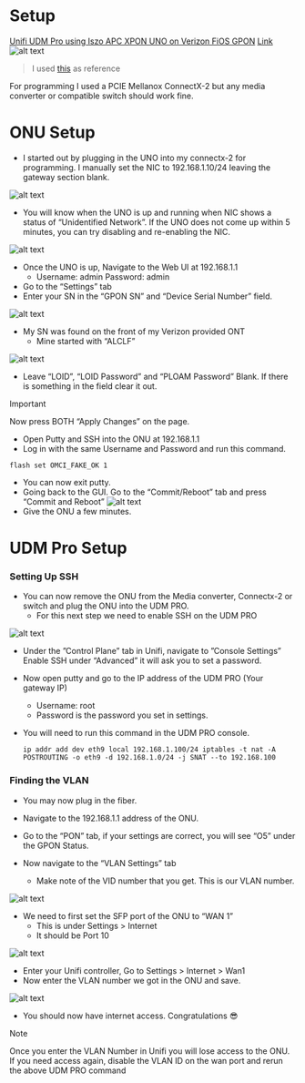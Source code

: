 # Setup
[Unifi UDM Pro using Iszo APC XPON UNO on Verizon FiOS GPON](https://www.amazon.com/iszo-Support-Modify-Network-Converter/dp/B0BZPZNKJ6) 
[Link](https://www.amazon.com/iszo-Support-Modify-Network-Converter/dp/B0BZPZNKJ6 )
![alt text](<IMGs/0.jpg>)
> I used [this](https://hack-gpon.org/ont-odi-realtek-dfp-34x-2c2/) as reference

For programming I used a PCIE Mellanox ConnectX-2 but any media converter or compatible switch should work fine. 

# ONU Setup
- I started out by plugging in the UNO into my connectx-2 for programming. I manually set the NIC to 192.168.1.10/24 leaving the gateway section blank.

![alt text](<IMGs/1.jpg>)

- You will know when the UNO is up and running when NIC shows a status of “Unidentified Network”. If the UNO does not come up within 5 minutes, you can try disabling and re-enabling the NIC.

![alt text](IMGs/image.png)

- Once the UNO is up, Navigate to the Web UI at 192.168.1.1
    - Username: admin Password: admin
- Go to the “Settings” tab
- Enter your SN in the “GPON SN” and “Device Serial Number” field.

![alt text](IMGs/image-1.png)

- My SN was found on the front of my Verizon provided ONT
   - Mine started with “ALCLF”

![alt text](IMGs/image-2.png)

- Leave “LOID”, “LOID Password” and “PLOAM Password” Blank. If there is something in the field clear it out.

> [!IMPORTANT]
> Now press BOTH “Apply Changes” on the page.

- Open Putty and SSH into the ONU at 192.168.1.1
- Log in with the same Username and Password and run this command.
```
flash set OMCI_FAKE_OK 1
```
- You can now exit putty.
- Going back to the GUI. Go to the “Commit/Reboot” tab and press “Commit and Reboot”
![alt text](IMGs/image-3.png)
- Give the ONU a few minutes.
# UDM Pro Setup
### Setting Up SSH
- You can now remove the ONU from the Media converter, Connectx-2 or switch and plug the ONU into the UDM PRO.
    - For this next step we need to enable SSH on the UDM PRO

![alt text](IMGs/image-4.png)

- Under the ”Control Plane” tab in Unifi, navigate to ”Console Settings”
Enable SSH under “Advanced” it will ask you to set a password.
- Now open putty and go to the IP address of the UDM PRO (Your gateway IP)
    - Username: root 
    - Password is the password you set in settings.

- You will need to run this command in the UDM PRO console.
    ```
    ip addr add dev eth9 local 192.168.1.100/24 iptables -t nat -A POSTROUTING -o eth9 -d 192.168.1.0/24 -j SNAT --to 192.168.100
    ```
### Finding the VLAN
- You may now plug in the fiber.
- Navigate to the 192.168.1.1 address of the ONU.
- Go to the “PON” tab, if your settings are correct, you will see “O5” under the GPON Status.

- Now navigate to the “VLAN Settings” tab
    - Make note of the VID number that you get. This is our VLAN number.

![alt text](IMGs/image-5.png)

- We need to first set the SFP port of the ONU to “WAN 1” 
    - This is under Settings > Internet 
    - It should be Port 10

![alt text](IMGs/image-6.png)

- Enter your Unifi controller, Go to Settings > Internet > Wan1 
- Now enter the VLAN number we got in the ONU and save.

![alt text](IMGs/image-7.png)

- You should now have internet access. Congratulations 😎

> [!NOTE]
> Once you enter the VLAN Number in Unifi you will lose access to the ONU.
> If you need access again, disable the VLAN ID on the wan port and rerun the above UDM PRO command 
